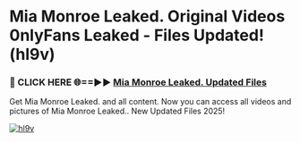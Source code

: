 # Mia Monroe Leaked. Original Videos 0nlyFans Leaked - Files Updated! (hl9v)

<h3>🔴 CLICK HERE 🌐==►► <a href="https://tinyurl.com/ehrbuxhb" rel="nofollow">Mia Monroe Leaked. Updated Files</a></h3>

Get Mia Monroe Leaked. and all content. Now you can access all videos and pictures of Mia Monroe Leaked.. New Updated Files 2025!

[![hl9v](https://i.imgur.com/lVYEuWS.gif)](https://tinyurl.com/ehrbuxhb)
